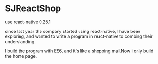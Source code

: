 # SJReactShop
use react-native 0.25.1

since last year the company started using react-native, I have been exploring, 
and wanted to write a program in react-native to combing their understanding.

I build the program with ES6, and it's like a shopping mall.Now i only build the home page.
